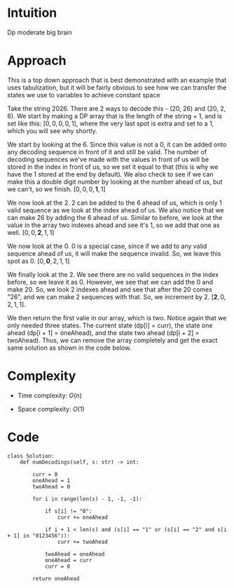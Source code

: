 # Intuition
Dp moderate big brain

# Approach
This is a top down approach that is best demonstrated with an example that uses tabulization, but it will be fairly obvious to see how we can transfer the states we use to variables to achieve constant space

Take the string 2026. There are 2 ways to decode this - (20, 26) and (20, 2, 6). We start by making a DP array that is the length of the string + 1, and is set like this: $[0, 0, 0, 0, 1]$, where the very last spot is extra and set to a 1, which you will see why shortly.

We start by looking at the 6. Since this value is not a 0, it can be added onto any decoding sequence in front of it and still be valid. The number of decoding sequences we've made with the values in front of us will be stored in the index in front of us, so we set it equal to that (this is why we have the 1 stored at the end by default). We also check to see if we can make this a double digit number by looking at the number ahead of us, but we can't, so we finish. $[0, 0, 0, \textbf{1}, 1]$

We now look at the 2. 2 can be added to the 6 ahead of us, which is only 1 valid sequence as we look at the index ahead of us. We also notice that we can make 26 by adding the 6 ahead of us. Similar to before, we look at the value in the array two indexes ahead and see it's 1, so we add that one as well. $[0, 0, \textbf{2}, 1, 1]$

We now look at the 0. 0 is a special case, since if we add to any valid sequence ahead of us, it will make the sequence invalid. So, we leave this spot as 0. $[0, \textbf{0}, 2, 1, 1]$

We finally look at the 2. We see there are no valid sequences in the index before, so we leave it as 0. However, we see that we can add the 0 and make 20. So, we look 2 indexes ahead and see that after the 20 comes "26", and we can make 2 sequences with that. So, we increment by 2. $[\textbf{2},0, 2, 1, 1]$.

We then return the first valie in our array, which is two. Notice again that we only needed three states. The current state (dp[i] = curr), the state one ahead (dp[i + 1] = oneAhead), and the state two ahead (dp[i + 2] = twoAhead). Thus, we can remove the array completely and get the exact same solution as shown in the code below.



# Complexity
- Time complexity: $O(n)$
<!-- Add your time complexity here, e.g. $$O(n)$$ -->

- Space complexity: $O(1)$
<!-- Add your space complexity here, e.g. $$O(n)$$ -->

# Code
```python3
class Solution:
    def numDecodings(self, s: str) -> int:

        curr = 0
        oneAhead = 1
        twoAhead = 0

        for i in range(len(s) - 1, -1, -1):

            if s[i] != "0":
                curr += oneAhead

            if i + 1 < len(s) and (s[i] == "1" or (s[i] == "2" and s[i + 1] in "0123456")):
                curr += twoAhead

            twoAhead = oneAhead
            oneAhead = curr
            curr = 0

        return oneAhead
```
